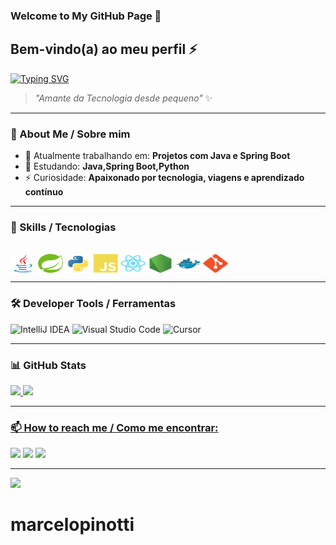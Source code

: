 ### Welcome to My GitHub Page 👋  
## Bem-vindo(a) ao meu perfil ⚡  

[![Typing SVG](https://readme-typing-svg.demolab.com?font=Fira+Code&size=28&duration=4000&pause=1&color=00C2FF&background=FFFFFF00&center=true&vCenter=true&repeat=true&width=700&lines=Hey+there!+🙌;I'm+Marcelo+Pinotti+💻;Always+learning+new+things+🚀)](https://git.io/typing-svg)

> *"Amante da Tecnologia desde pequeno"* ✨  

---

### 🌱 About Me / Sobre mim
- 🔭 Atualmente trabalhando em: **Projetos com Java e Spring Boot**  
- 🌱 Estudando: **Java,Spring Boot,Python**  
- ⚡ Curiosidade: **Apaixonado por tecnologia, viagens e aprendizado contínuo**  

---

### 🚀 Skills / Tecnologias
<div style="display: inline_block"><br>
  <img align="center" alt="Java" height="30" width="40" src="https://raw.githubusercontent.com/devicons/devicon/master/icons/java/java-original.svg">
  <img align="center" alt="Spring Boot" height="30" width="40" src="https://raw.githubusercontent.com/devicons/devicon/master/icons/spring/spring-original.svg">
  <img align="center" alt="Python" height="30" width="40" src="https://raw.githubusercontent.com/devicons/devicon/master/icons/python/python-original.svg">
  <img align="center" alt="JavaScript" height="30" width="40" src="https://raw.githubusercontent.com/devicons/devicon/master/icons/javascript/javascript-plain.svg">
  <img align="center" alt="React" height="30" width="40" src="https://raw.githubusercontent.com/devicons/devicon/master/icons/react/react-original.svg">
  <img align="center" alt="Node.js" height="30" width="40" src="https://raw.githubusercontent.com/devicons/devicon/master/icons/nodejs/nodejs-original.svg">
  <img align="center" alt="Docker" height="30" width="40" src="https://raw.githubusercontent.com/devicons/devicon/master/icons/docker/docker-original.svg">
  <img align="center" alt="Git" height="30" width="40" src="https://raw.githubusercontent.com/devicons/devicon/master/icons/git/git-original.svg">
</div>

---

### 🛠️ Developer Tools / Ferramentas
![IntelliJ IDEA](https://img.shields.io/badge/-IntelliJ%20IDEA-000000?style=flat&logo=intellij-idea&logoColor=white)
![Visual Studio Code](https://img.shields.io/badge/-VS%20Code-007ACC?style=flat&logo=visual-studio-code&logoColor=white)
![Cursor](https://img.shields.io/badge/-Cursor-FF6F00?style=flat&logo=cursor&logoColor=white)

---

### 📊 GitHub Stats
<div>
  <a href="https://github.com/marcelo-pinotti">
   <img height="180em" src="https://github-readme-stats.vercel.app/api?username=marcelo-pinotti&show_icons=true&theme=blue_navy&include_all_commits=true&count_private=true"/>
   <img height="180em" src="https://github-readme-stats.vercel.app/api/top-langs/?username=marcelo-pinotti&layout=compact&langs_count=6&theme=holi"/>
</div>

---

### 📫 How to reach me / Como me encontrar:
<div>
  <a href="https://linkedin.com/in/marcelo-pinotti" target="_blank"><img src="https://img.shields.io/badge/-LinkedIn-%230077B5?style=for-the-badge&logo=linkedin&logoColor=white"></a>
  <a href="mailto:marcelopinotti@outlook.com.br"><img src="https://img.shields.io/badge/-Outlook-%23007ACC?style=for-the-badge&logo=microsoft-outlook&logoColor=white"></a>
  <a href="https://instagram.com/" target="_blank"><img src="https://img.shields.io/badge/-Instagram-%23E4405F?style=for-the-badge&logo=instagram&logoColor=white"></a>
</div>

---

![](https://komarev.com/ghpvc/?username=marcelo-pinotti&color=blueviolet&style=for-the-badge&label=VISITORS)
# marcelopinotti

